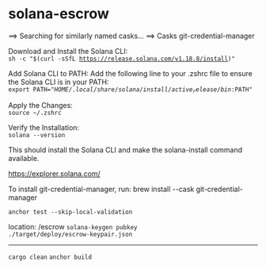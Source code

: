 # solana-escrow
==> Searching for similarly named casks...
==> Casks
git-credential-manager

Download and Install the Solana CLI:  
<code>sh -c "$(curl -sSfL https://release.solana.com/v1.18.8/install)"</code>

Add Solana CLI to PATH: Add the following line to your .zshrc file to ensure the Solana CLI is in your PATH:  
<code>export PATH="$HOME/.local/share/solana/install/active_release/bin:$PATH"</code>

Apply the Changes:  
<code>source ~/.zshrc</code>

Verify the Installation:  
<code>solana --version</code>


This should install the Solana CLI and make the solana-install command available.

https://explorer.solana.com/

To install git-credential-manager, run:
brew install --cask git-credential-manager

<code>anchor test --skip-local-validation</code>

location: /escrow
<code>solana-keygen pubkey ./target/deploy/escrow-keypair.json</code>


----
<code>cargo clean</code>
<code>anchor build</code>
